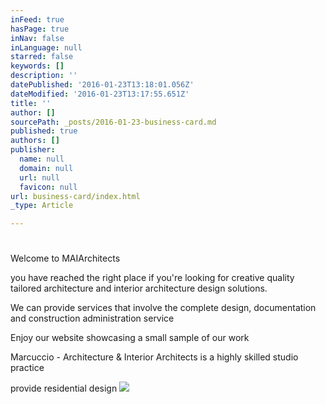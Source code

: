 ```yaml
---
inFeed: true
hasPage: true
inNav: false
inLanguage: null
starred: false
keywords: []
description: ''
datePublished: '2016-01-23T13:18:01.056Z'
dateModified: '2016-01-23T13:17:55.651Z'
title: ''
author: []
sourcePath: _posts/2016-01-23-business-card.md
published: true
authors: []
publisher:
  name: null
  domain: null
  url: null
  favicon: null
url: business-card/index.html
_type: Article

---
```

# 

Welcome to MAIArchitects

you have reached the right place if you're looking for creative quality tailored architecture and interior architecture design solutions.

We can provide services that involve the complete design, documentation and construction administration service

Enjoy our website showcasing a small sample of our work

Marcuccio - Architecture & Interior Architects is a highly skilled studio practice 

provide residential design
![](https://the-grid-user-content.s3-us-west-2.amazonaws.com/05de882a-16b5-46b2-b97d-4fcec595517c.jpg)